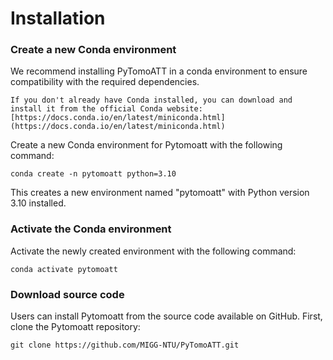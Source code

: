 # Installation

### Create a new Conda environment

We recommend installing PyTomoATT in a conda environment to ensure compatibility with the required dependencies.

```{note}
If you don't already have Conda installed, you can download and install it from the official Conda website: [https://docs.conda.io/en/latest/miniconda.html](https://docs.conda.io/en/latest/miniconda.html)
```

Create a new Conda environment for Pytomoatt with the following command:
```
conda create -n pytomoatt python=3.10
```

This creates a new environment named "pytomoatt" with Python version 3.10 installed.


### Activate the Conda environment

Activate the newly created environment with the following command:

```
conda activate pytomoatt
```

### Download source code
Users can install Pytomoatt from the source code available on GitHub. First, clone the Pytomoatt repository:
```
git clone https://github.com/MIGG-NTU/PyTomoATT.git
```
